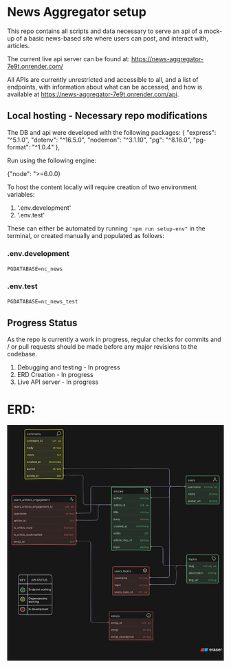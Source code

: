 # News Aggregator setup

This repo contains all scripts and data necessary to serve an api of a mock-up of a basic news-based site where users can post, and interact with, articles.

The current live api server can be found at: https://news-aggregator-7e9t.onrender.com/

All APIs are currently unrestricted and accessible to all, and a list of endpoints, with information about what can be accessed, and how is available at https://news-aggregator-7e9t.onrender.com/api.

## Local hosting - Necessary repo modifications

The DB and api were developed with the following packages:
{
"express": "^5.1.0",
"dotenv": "^16.5.0",
"nodemon": "^3.1.10",
"pg": "^8.16.0",
"pg-format": "^1.0.4"
},

Run using the following engine:

{"node": ">=6.0.0}

To host the content locally will require creation of two environment variables:

1. '.env.development'
2. '.env.test'

These can either be automated by running `'npm run setup-env"` in the terminal, or created manually and populated as follows:

### .env.development

`PGDATABASE=nc_news`

### .env.test

`PGDATABASE=nc_news_test`

## Progress Status

As the repo is currently a work in progress, regular checks for commits and / or pull requests should be made before any major revisions to the codebase.

1. Debugging and testing - In progress
2. ERD Creation - In progress
3. Live API server - In progress

# ERD:

![Link to ERD](ERD.svg)
